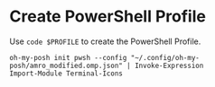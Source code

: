 # Create PowerShell Profile
Use `code $PROFILE` to create the PowerShell Profile.

```
oh-my-posh init pwsh --config "~/.config/oh-my-posh/amro_modified.omp.json" | Invoke-Expression
Import-Module Terminal-Icons
```
